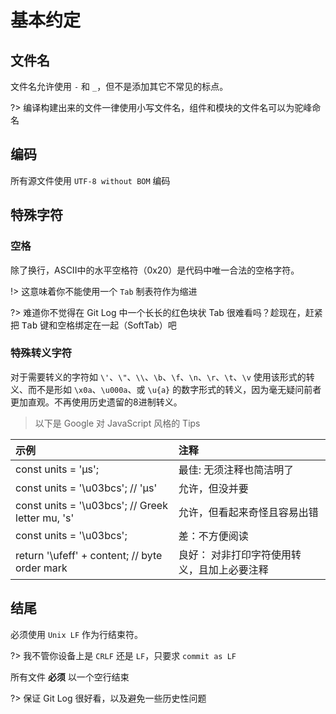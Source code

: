 # 基本约定

## 文件名

文件名允许使用 `-` 和 `_`，但不是添加其它不常见的标点。

?> 编译构建出来的文件一律使用小写文件名，组件和模块的文件名可以为驼峰命名

## 编码

所有源文件使用 `UTF-8 without BOM` 编码

## 特殊字符

### 空格

除了换行，ASCII中的水平空格符（0x20）是代码中唯一合法的空格字符。

!> 这意味着你不能使用一个 `Tab` 制表符作为缩进

?> 难道你不觉得在 Git Log 中一个长长的红色块状 Tab 很难看吗？趁现在，赶紧把 <kbd>Tab</kbd> 键和空格绑定在一起（SoftTab）吧

### 特殊转义字符

对于需要转义的字符如 `\'`、`\"`、`\\`、`\b`、`\f`、`\n`、`\r`、`\t`、`\v` 使用该形式的转义、而不是形如 `\x0a`、`\u000a`、或 `\u{a}` 的数字形式的转义，因为毫无疑问前者更加直观。不再使用历史遗留的8进制转义。

> 以下是 Google 对 JavaScript 风格的 Tips

| 示例 | 注释 |
|:-----|:----|
| const units = 'μs'; | 最佳: 无须注释也简洁明了 |
| const units = '\u03bcs'; // 'μs' | 允许，但没并要 |
| const units = '\u03bcs'; // Greek letter mu, 's' | 允许，但看起来奇怪且容易出错 |
| const units = '\u03bcs'; | 差：不方便阅读 |
| return '\ufeff' + content; // byte order mark | 良好： 对非打印字符使用转义，且加上必要注释 |

## 结尾

必须使用 `Unix LF` 作为行结束符。

?> 我不管你设备上是 `CRLF` 还是 `LF`，只要求 `commit as LF`

所有文件 **必须** 以一个空行结束

?> 保证 Git Log 很好看，以及避免一些历史性问题
